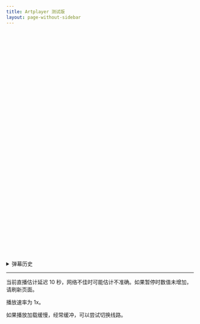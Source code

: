 ```yaml
---
title: Artplayer 测试版
layout: page-without-sidebar
---
```


<script src="https://cdnjs.cloudflare.com/ajax/libs/flv.js/1.6.2/flv.min.js"></script>
<script src="https://live-flv.b11p.com/players/js/srs.sdk.js"></script>

<script src="https://unpkg.com/artplayer/dist/artplayer.js"></script>
<script src="https://unpkg.com/artplayer-plugin-danmuku/dist/artplayer-plugin-danmuku.js"></script>
<script src="https://cdnjs.cloudflare.com/ajax/libs/microsoft-signalr/6.0.5/signalr.min.js"></script>
<script src="/live/danmaku.js"></script>

<style>
.artplayer-app {
    width: 100%;
    height: 613px;
}
</style>


<div class="artplayer-app"></div>

<details id="danmakuHistory">
<summary>弹幕历史</summary>
</details>

---
<div id="flvhint">

当前直播估计延迟 <span id="latency">10</span> 秒，网络不佳时可能估计不准确。如果暂停时数值未增加，请刷新页面。

播放速率为 <span id="speed">1x</span>。

如果播放加载缓慢，经常缓冲，可以尝试切换线路。

</div>

<script>
var dispose = null;
var playingType = '';
function disposeDanmaku() {
    if (art.plugins.artplayerPluginDanmuku) {
        art.plugins.artplayerPluginDanmuku.config({}).queue = [];
    }
}

var art = new Artplayer({
    container: '.artplayer-app',
    url: 'https://live-cf.b11p.com/live/livestream.flv',
    type: 'flv',
    isLive: true,
    autoplay: true,
    autoSize: true,
    fullscreen: true,
    autoMini: true,
    setting: true,
    quality: [
        // {
        //     default: true,
        //     html: 'Dual Stack',
        //     url: 'https://live-flv.b11p.com/live/livestream.flv',
        //     type: 'flv'
        // },
        {
            html: 'IPv4',
            url: 'https://live4.b11p.com/live/livestream.flv',
            type: 'flv'
        },
        {
            default: true,
            html: 'Cloudflare',
            url: 'https://live-cf.b11p.com/live/livestream.flv',
            type: 'flv'
        },
        // {
        //     default: true,
        //     html: 'WebRTC',
        //     url: 'webrtc://live-flv.b11p.com:443/live/livestream',
        //     type: 'webrtc'
        // }
    ],
    customType: {
        flv: function (video, sbaplayerurl) {
            let url = sbaplayerurl;
            console.log(url);

            // webrtc 兼容代码
            if (url.indexOf('webrtc://') === 0) {
                console.log("using webrtc compatible code");
                art.option.customType.webrtc(video, url);
                return;
            }

            if (dispose) dispose();
            playingType = 'flv';
            console.log("Loading flv player");
            let flvPlayer = flvjs.createPlayer({
                type: 'flv',
                url: url,
            });
            flvPlayer.attachMediaElement(video);
            flvPlayer.load();
            dispose = () => {
                flvPlayer.unload();
                flvPlayer.detachMediaElement();
                flvPlayer.destroy();
            };
            disposeDanmaku();
        },
        webrtc: function (video, url) {
            console.log(url);

            // flv 兼容代码
            if (url.endsWith('.flv')) {
                console.log("using flv compatible code");
                art.option.customType.flv(video, url);
                return;
            }

            if (dispose) dispose();
            playingType = 'webrtc';
            console.log("Loading webrtc player");
            let sdk = new SrsRtcPlayerAsync();
            video.srcObject = sdk.stream;
            sdk.play(url).catch(function (reason) {
                sdk.close();
                $('#rtc_media_player').hide();
                console.error(reason);
            });
            dispose = function () {
                sdk.close();
            };
            disposeDanmaku();
        }
    },
    plugins: [
        artplayerPluginDanmuku({
            // 弹幕数组
            // danmuku: [],
            speed: 5, // 弹幕持续时间，单位秒，范围在[1 ~ 10]
            opacity: 1, // 弹幕透明度，范围在[0 ~ 1]
            fontSize: 25, // 字体大小，支持数字和百分比
            color: '#FFFFFF', // 默认字体颜色
            mode: 0, // 默认模式，0-滚动，1-静止
            margin: ['2%', 60], // 弹幕上下边距，支持数字和百分比
            antiOverlap: true, // 是否防重叠
            useWorker: true, // 是否使用 web worker
            synchronousPlayback: false, // 是否同步到播放速度
            filter: (danmu) => danmu.text.length < 50, // 弹幕过滤函数
        }),
    ],
});
</script>

<script>
function addDanmakuHistory(user, text, time) {
    if (time) {
        time = new Date(time);
    }
    else {
        time = new Date();
    }
    let post = document.querySelector("#danmakuHistory");
    let p = document.createElement("p");
    p.innerText = "(" +  time.toLocaleTimeString() + ") " + user + ": " + text;
    post.appendChild(p);
}
</script>

<script>
// init danmaku
var danmakuSingleton = liveDan(
    "https://live-danmaku.b11p.com/danmakuHub",
    "4463403c-aff8-c16d-0933-4636405ff116",
    function (user, dan) {
        // dan.border = false;
        dan.time = undefined;
        dan.color = '#FFFFFF';
        console.log(dan);
        art.plugins.artplayerPluginDanmuku.emit(dan);
    },
    function (danmakuList) {
        for (let currentDan of danmakuList) {
            addDanmakuHistory(currentDan.user, currentDan.data.text, currentDan.time_stamp)
        }
    },
);
danmakuSingleton.connection.on("ReceiveMessage", function (user, message) {
    addDanmakuHistory(user, JSON.parse(message).text);
});
art.on('artplayerPluginDanmuku:emit', (danmu) => {
    danmakuSingleton.send(danmu);
    addDanmakuHistory("我", danmu.text);
});
</script>

<script async>
let latencyAlleviation = {};
latencyAlleviation.latencySpan = document.getElementById('latency');
latencyAlleviation.speedSpan = document.getElementById('speed');

function getBuffered() {
    return art.attr('buffered');
}
function getPlaybackRate() {
    return art.attr('playbackRate');
}
function setPlaybackRate(rate) {
    art.attr('playbackRate', rate);
}
function getCurrentTime() {
    return art.attr('currentTime');
}

var latency = 3.0;

window.setInterval(() => {
    if (playingType !== 'flv') {
        $('#flvhint').hide();
        return;
    }
    $('#flvhint').show();

    let buffered = getBuffered();
    let bufferCount = buffered.length;
    if (bufferCount == 0) {
        return;
    }

    let currentplaybackRate = getPlaybackRate();
    latency -= 0.2 * (currentplaybackRate - 1) + 0.02;

    let buffetLength = buffered.end(bufferCount - 1) - getCurrentTime();
    if (buffetLength + 2.5 > latency) {
        latency = buffetLength + 2.5;
    }

    latencyAlleviation.latencySpan.innerText = (latency).toFixed(0);
    if (buffetLength < 2.0 && currentplaybackRate > 1.0) {
        setPlaybackRate(1.0);
        latencyAlleviation.speedSpan.innerText = '1x';
    }
    else if (buffetLength > 12.0 && currentplaybackRate < 1.1) {
        setPlaybackRate(1.1);
        latencyAlleviation.speedSpan.innerText = '1.1x';
    }
    else if (buffetLength > 37.0 && currentplaybackRate < 1.2) {
        setPlaybackRate(1.2);
        latencyAlleviation.speedSpan.innerText = '1.2x';
    }
}, 200);
</script>